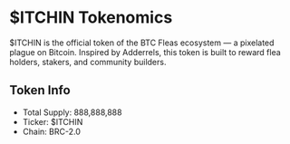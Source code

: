 # $ITCHIN Tokenomics

$ITCHIN is the official token of the BTC Fleas ecosystem — a pixelated plague on Bitcoin.
Inspired by Adderrels, this token is built to reward flea holders, stakers, and community builders.

## Token Info
- Total Supply: 888,888,888
- Ticker: $ITCHIN
- Chain: BRC-2.0

